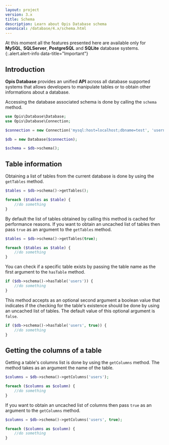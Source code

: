 ```yaml
---
layout: project
version: 3.x
title: Schema
description: Learn about Opis Database schema
canonical: /database/4.x/schema.html
---
```


At this moment all the features presented here are available only for
**MySQL**, **SQLServer**, **PostgreSQL** and **SQLite** database systems.
{:.alert.alert-info data-title="Important"}

## Introduction

**Opis Database** provides an unified **API** across all database supported systems 
that allows developers to manipulate tables or to obtain other informations about a database.

Accessing the database associated schema is done by calling the `schema` method.

```php
use Opis\Database\Database;
use Opis\Database\Connection;

$connection = new Connection('mysql:host=localhost;dbname=test', 'username', 'password');

$db = new Database($connection);

$schema = $db->schema();
```

## Table information

Obtaining a list of tables from the current database is done by using the `getTables` method.

```php
$tables = $db->schema()->getTables();

foreach ($tables as $table) {
    //do something
}
```

By default the list of tables obtained by calling this method is cached for performance reasons. 
If you want to obtain an uncached list of tables then pass `true` as an argument to the `getTables` method.

```php
$tables = $db->schema()->getTables(true);

foreach ($tables as $table) {
    //do something
}
```

You can check if a specific table exists by passing the table name 
as the first argument to the `hasTable` method.

```php
if ($db->schema()->hasTable('users')) {
    //do something
}
```

This method accepts as an optional second argument a boolean value that indicates 
if the checking for the table's existence should be done by using an uncached list of tables.
The default value of this optional argument is `false`.

```php
if ($db->schema()->hasTable('users', true)) {
    //do something
}
```

## Getting the columns of a table

Getting a table's columns list is done by using the `getColumns` method. 
The method takes as an argument the name of the table.

```php
$columns = $db->schema()->getColumns('users');

foreach ($columns as $column) {
    //do something
}
```

If you want to obtain an uncached list of columns then pass `true` as an argument 
to the `getColumns` method.

```php
$columns = $db->schema()->getColumns('users', true);

foreach ($columns as $column) {
    //do something
}
```
